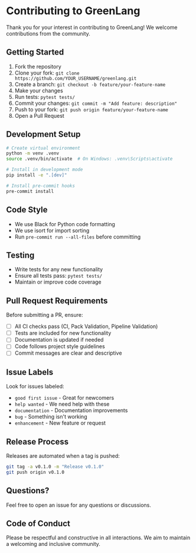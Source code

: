 # Contributing to GreenLang

Thank you for your interest in contributing to GreenLang! We welcome contributions from the community.

## Getting Started

1. Fork the repository
2. Clone your fork: `git clone https://github.com/YOUR_USERNAME/greenlang.git`
3. Create a branch: `git checkout -b feature/your-feature-name`
4. Make your changes
5. Run tests: `pytest tests/`
6. Commit your changes: `git commit -m "Add feature: description"`
7. Push to your fork: `git push origin feature/your-feature-name`
8. Open a Pull Request

## Development Setup

```bash
# Create virtual environment
python -m venv .venv
source .venv/bin/activate  # On Windows: .venv\Scripts\activate

# Install in development mode
pip install -e ".[dev]"

# Install pre-commit hooks
pre-commit install
```

## Code Style

- We use Black for Python code formatting
- We use isort for import sorting
- Run `pre-commit run --all-files` before committing

## Testing

- Write tests for any new functionality
- Ensure all tests pass: `pytest tests/`
- Maintain or improve code coverage

## Pull Request Requirements

Before submitting a PR, ensure:

- [ ] All CI checks pass (CI, Pack Validation, Pipeline Validation)
- [ ] Tests are included for new functionality
- [ ] Documentation is updated if needed
- [ ] Code follows project style guidelines
- [ ] Commit messages are clear and descriptive

## Issue Labels

Look for issues labeled:
- `good first issue` - Great for newcomers
- `help wanted` - We need help with these
- `documentation` - Documentation improvements
- `bug` - Something isn't working
- `enhancement` - New feature or request

## Release Process

Releases are automated when a tag is pushed:

```bash
git tag -a v0.1.0 -m "Release v0.1.0"
git push origin v0.1.0
```

## Questions?

Feel free to open an issue for any questions or discussions.

## Code of Conduct

Please be respectful and constructive in all interactions. We aim to maintain a welcoming and inclusive community.